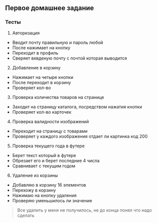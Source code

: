 ## Первое домашнее задание

### Тесты

1. Авторизация

- Вводит почту правильную и пароль любой
- После нажимает на кнопку
- Переходит в профиль
- Сверяет вевденую почту с почтой которая выводится

2. Добавление в корзину

- Нажимает на четыре кнопки
- После переходит в корзину
- Проверяет кол-во

3. Проверка количества товаров на странице

- Заходит на страницу каталога, посредством нажатия кнопки
- Проверяет кол-во карточек

4. Проверка валидности изображений

- Переходит на страницу с товарами
- Проверяет у каждого изображения отдает ли картинка код 200

5. Проверка текущего года в футере

- Берет текст который в футере
- Обрезает его и берет последние 4 числа
- Сравнивает с текущим годом

6. Удаление из корзины
- Добавляю в корзину 16 элементов
- Перехожу в корзину
- Нажимаю на кнопку удаления
- Проверяю уменьшилось ли значение

> Все удалить у меня не получилось, не до конца понял что надо сделать
